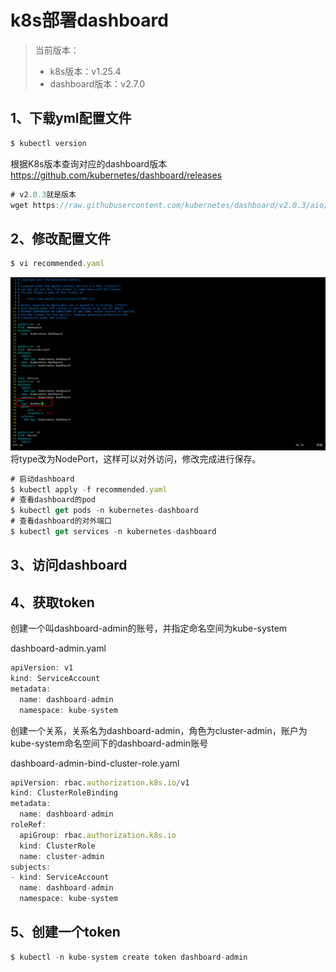 # k8s部署dashboard
> 当前版本：
> - k8s版本：v1.25.4
> - dashboard版本：v2.7.0

## 1、下载yml配置文件
```js
$ kubectl version
```
根据K8s版本查询对应的dashboard版本  
https://github.com/kubernetes/dashboard/releases

```js
# v2.0.3就是版本
wget https://raw.githubusercontent.com/kubernetes/dashboard/v2.0.3/aio/deploy/recommended.yaml
```

## 2、修改配置文件
```js
$ vi recommended.yaml
```
![](/pics/1.png)
将type改为NodePort，这样可以对外访问，修改完成进行保存。
```js
# 启动dashboard
$ kubectl apply -f recommended.yaml
# 查看dashboard的pod
$ kubectl get pods -n kubernetes-dashboard
# 查看dashboard的对外端口
$ kubectl get services -n kubernetes-dashboard
```

## 3、访问dashboard

## 4、获取token
创建一个叫dashboard-admin的账号，并指定命名空间为kube-system  

dashboard-admin.yaml 

```js
apiVersion: v1
kind: ServiceAccount
metadata:
  name: dashboard-admin
  namespace: kube-system
```

创建一个关系，关系名为dashboard-admin，角色为cluster-admin，账户为kube-system命名空间下的dashboard-admin账号  

dashboard-admin-bind-cluster-role.yaml

```js
apiVersion: rbac.authorization.k8s.io/v1
kind: ClusterRoleBinding
metadata:
  name: dashboard-admin
roleRef:
  apiGroup: rbac.authorization.k8s.io
  kind: ClusterRole
  name: cluster-admin
subjects:
- kind: ServiceAccount
  name: dashboard-admin
  namespace: kube-system
```

## 5、创建一个token
```js
$ kubectl -n kube-system create token dashboard-admin
```